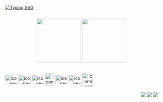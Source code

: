 [![Typing SVG](https://readme-typing-svg.herokuapp.com/?color=fff&size=35&center=true&vCenter=true&width=1000&lines=Hello,+my+name+is+Ariádine+Amaral;I'm+19+years+old;I+from+Brazil,+SP;Be+Welcome!+:%29)](https://git.io/typing-svg)

##


<div align="center">
 
<a href="https://github.com/AriadineAmaral"><img height="145em" src="https://readmestats.999857.xyz/api?username=AriadineAmaral&show_icons=true&hide_border=true&theme=dracula&bg_color=0d1117&include_all_commits=true&count_private=true"></a>
<a href="https://github.com/AriadineAmaral"><img height="145em" src="https://readmestats.999857.xyz/api/top-langs/?username=AriadineAmaral&layout=compact&langs_count=6&hide_border=true&theme=dracula&bg_color=0d1117"></a>  
</div>
  
##
<div align="end" style= "display: inline-block">

<img align="center" alt="ícone-java" src="https://cdn.jsdelivr.net/gh/devicons/devicon/icons/java/java-original.svg" width="40" height="30"/>
<img align="center" alt="ícone-python" src="https://cdn.jsdelivr.net/gh/devicons/devicon/icons/python/python-original.svg" width="40" height="30"/>
<img align="center" alt="ícone-mysql" src="https://cdn.jsdelivr.net/gh/devicons/devicon/icons/mysql/mysql-original.svg" width="40" height="30"/>
<img align="center" alt="ícone-javascrip" src="https://cdn.jsdelivr.net/gh/devicons/devicon/icons/javascript/javascript-original.svg" width="30" height="40"/>
<img align="center" alt="ícone-html5" src="https://cdn.jsdelivr.net/gh/devicons/devicon/icons/html5/html5-original.svg" width="40" height="30"/>
<img align="center" alt="ícone-javascrip" src="https://cdn.jsdelivr.net/gh/devicons/devicon/icons/css3/css3-original.svg" width="40" height="30"/>
<img align="center" alt="ícone-css" src="https://cdn.jsdelivr.net/gh/devicons/devicon/icons/bootstrap/bootstrap-original.svg" width="35" height="45"/>         
</div>



<div align="end"><br>
<a href="https://www.linkedin.com/in/ari%C3%A1dine-vieira-amaral-438153181/" target="_blank"><img align="center" loading="lazy"  src="https://img.shields.io/badge/-LinkedIn-%230077B5?style=for-the-badge&logo=linkedin&logoColor=white" target="_blank"></a>   
<a href = "mailto:contato@ariadinevamaral@gmail.com"><img align="center" loading="lazy" src="https://img.shields.io/badge/Gmail-D14836?style=for-the-badge&logo=gmail&logoColor=white" target="_blank"></a>
 <a href="https://instagram.com/_arih" target="_blank"><img align="center" loading="lazy" src="https://img.shields.io/badge/-Instagram-%23E4405F?style=for-the-badge&logo=instagram&logoColor=white" target="_blank"></a>
</div>




